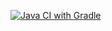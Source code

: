 [![Java CI with Gradle](https://github.com/larisaalex/CashbackHackService01/actions/workflows/gradle.yml/badge.svg?branch=testng)](https://github.com/larisaalex/CashbackHackService01/actions/workflows/gradle.yml)
